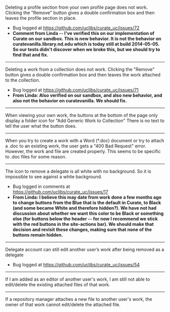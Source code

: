 Deleting a profile section from your own profile page does not work.  Clicking the "Remove" button gives a double confirmation box and then leaves the profile section in place. 
* Bug logged at https://github.com/uclibs/curate_uc/issues/72
* **Comment from Linda -- I've verified this on our implementation of Curate on our sandbox.  This is new behavior.  It is not the behavior on curatevanilla.library.nd.edu which is today still at build 2014-05-05.  So our tests didn't discover when we broke this, but we should try to find that and fix.**

***

Deleting a work from a collection does not work.  Clicking the "Remove" button gives a double confirmation box and then leaves the work attached to the collection.  
* Bug logged at https://github.com/uclibs/curate_uc/issues/71
* **From Linda:  Also verified on our sandbox, and also new behavior, and also not the behavior on curatevanilla.  We should fix.**

***

When viewing your own work, the buttons at the bottom of the page only display a folder icon for "Add Generic Work to Collection"  There is no text to tell the user what the button does.

***

When you try to create a work with a Word (*.doc) document or try to attach a .doc to an existing work, the user gets a "400 Bad Request" error.  However, the work and file are created properly.  This seems to be specific to .doc files for some reason.

***

The icon to remove a delegate is all white with no background.  So it is impossible to see against a white background. 
* Bug logged in comments at https://github.com/uclibs/curate_uc/issues/17
* **From Linda: I believe this may date from work done a few months ago to change buttons from the Blue that is the default in Curate, to Black (and some became White and therefore hidden?).  We have not had discussion about whether we want this color to be Black or something else (for buttons below the header -- for now I recommend we stick with the red buttons in the site-actions bar).  We should make that decision and revisit these changes, making sure that none of the buttons remain hidden.**

***

Delegate account can still edit another user’s work after being removed as a delegate
* Bug logged at https://github.com/uclibs/curate_uc/issues/54

***

If I am added as an editor of another user's work, I am still not able to edit/delete the existing attached files of that work.

***

If a repository manager attaches a new file to another user's work, the owner of that work cannot edit/delete the attached file.